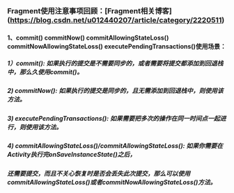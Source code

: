 ### Fragment使用注意事项回顾：[Fragment相关博客] (https://blog.csdn.net/u012440207/article/category/2220511)

#### 1、commit()  commitNow()  commitAllowingStateLoss()  commitNowAllowingStateLoss() executePendingTransactions()使用场景：

##### 1）commit(): 如果执行的提交是不需要同步的，或者需要将提交都添加到回退栈中，那么久使用commit()。
##### 2) commitNow(): 如果执行的提交是同步的，且无需添加到回退栈中，则使用该方法。
##### 3) executePendingTransactions(): 如果需要把多次的操作在同一时间点一起进行，则使用该方法。
##### 4) commitAllowingStateLoss()/commitAllowingStateLoss(): 如果你需要在Activity执行完onSaveInstanceState()之后，
#####    还需要提交，而且不关心恢复时是否会丢失此次提交，那么可以使用commitAllowingStateLoss()或者commitNowAllowingStateLoss()方法。